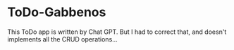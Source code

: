 # ToDo-Gabbenos
This ToDo app is written by Chat GPT. But I had to correct that, and doesn't implements all the CRUD operations...
